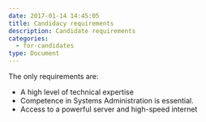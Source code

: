 ```yaml
---
date: 2017-01-14 14:45:05
title: Candidacy requirements
description: Candidate requirements
categories:
  - for-candidates
type: Document
---
```

The only requirements are:

* A high level of technical expertise
* Competence in Systems Administration is essential.
* Access to a powerful server and high-speed internet

